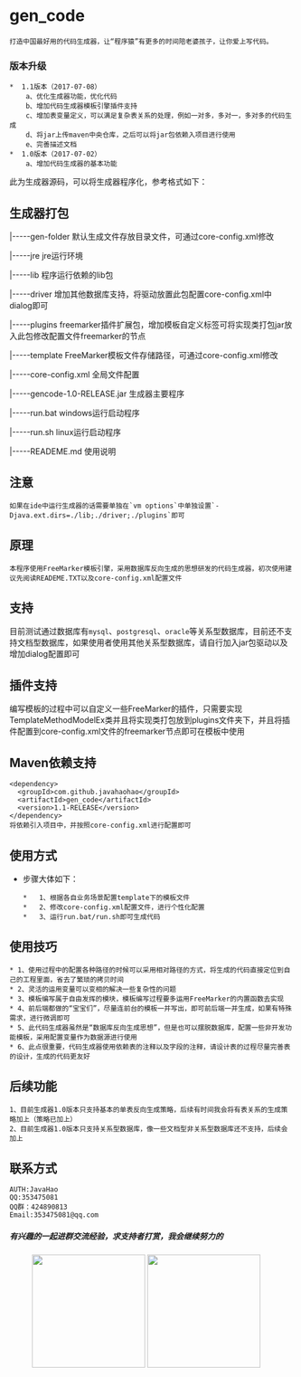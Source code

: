 # gen_code
    打造中国最好用的代码生成器，让“程序猿”有更多的时间陪老婆孩子，让你爱上写代码。
    
### 版本升级
    *  1.1版本（2017-07-08）
        a、优化生成器功能，优化代码
        b、增加代码生成器模板引擎插件支持
        c、增加表变量定义，可以满足复杂表关系的处理，例如一对多，多对一，多对多的代码生成
        d、将jar上传maven中央仓库，之后可以将jar包依赖入项目进行使用
        e、完善描述文档
    *  1.0版本（2017-07-02）
        a、增加代码生成器的基本功能

   此为生成器源码，可以将生成器程序化，参考格式如下：
## 生成器打包
|-----gen-folder                  默认生成文件存放目录文件，可通过core-config.xml修改

|-----jre						  jre运行环境

|-----lib						  程序运行依赖的lib包

|-----driver                      增加其他数据库支持，将驱动放置此包配置core-config.xml中dialog即可

|-----plugins                     freemarker插件扩展包，增加模板自定义标签可将实现类打包jar放入此包修改配置文件freemarker的节点

|-----template					  FreeMarker模板文件存储路径，可通过core-config.xml修改

|-----core-config.xml			  全局文件配置

|-----gencode-1.0-RELEASE.jar	  生成器主要程序

|-----run.bat				  	  windows运行启动程序

|-----run.sh				  	  linux运行启动程序

|-----READEME.md				  使用说明
## 注意
    如果在ide中运行生成器的话需要单独在`vm options`中单独设置`-Djava.ext.dirs=./lib;./driver;./plugins`即可
## 原理
    本程序使用FreeMarker模板引擎，采用数据库反向生成的思想研发的代码生成器，初次使用建议先阅读READEME.TXT以及core-config.xml配置文件
## 支持
目前测试通过数据库有`mysql`、`postgresql`、`oracle`等关系型数据库，目前还不支持文档型数据库，如果使用者使用其他关系型数据库，请自行加入jar包驱动以及增加dialog配置即可

## 插件支持
编写模板的过程中可以自定义一些FreeMarker的插件，只需要实现TemplateMethodModelEx类并且将实现类打包放到plugins文件夹下，并且将插件配置到core-config.xml文件的freemarker节点即可在模板中使用

## Maven依赖支持

    <dependency>
      <groupId>com.github.javahaohao</groupId>
      <artifactId>gen_code</artifactId>
      <version>1.1-RELEASE</version>
    </dependency>
    将依赖引入项目中，并按照core-config.xml进行配置即可
## 使用方式
*   步骤大体如下：

	    *   1、根据各自业务场景配置template下的模板文件
	    *   2、修改core-config.xml配置文件，进行个性化配置
	    *   3、运行run.bat/run.sh即可生成代码

## 使用技巧
    * 1、使用过程中的配置各种路径的时候可以采用相对路径的方式，将生成的代码直接定位到自己的工程里面，省去了繁琐的拷贝时间
    * 2、灵活的运用变量可以变相的解决一些复杂性的问题
    * 3、模板编写属于自由发挥的模块，模板编写过程要多运用FreeMarker的内置函数去实现
    * 4、前后端都做的“宝宝们”，尽量连前台的模板一并写出，即可前后端一并生成，如果有特殊需求，进行微调即可
    * 5、此代码生成器虽然是“数据库反向生成思想”，但是也可以摆脱数据库，配置一些非开发功能模板，采用配置变量作为数据源进行使用
    * 6、此点很重要，代码生成器使用依赖表的注释以及字段的注释，请设计表的过程尽量完善表的设计，生成的代码更友好

## 后续功能
    1、目前生成器1.0版本只支持基本的单表反向生成策略，后续有时间我会将有表关系的生成策略加上（策略已加上）
    2、目前生成器1.0版本只支持关系型数据库，像一些文档型非关系型数据库还不支持，后续会加上

## 联系方式
    AUTH:JavaHao
    QQ:353475081
    QQ群：424890813
    Email:353475081@qq.com

##### 有兴趣的一起进群交流经验，求支持者打赏，我会继续努力的

<figure class="half">
    <img src="http://git.oschina.net/javahao/gen_code/raw/master/pay/wx.png" width="200">
    <img src="http://git.oschina.net/javahao/gen_code/raw/master/pay/zfb.jpg" width="200">
</figure>
